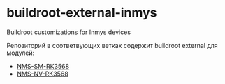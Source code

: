 # buildroot-external-inmys
Buildroot customizations for Inmys devices

Репозиторий в соответвующих ветках содержит buildroot external для модулей: 
  * [NMS-SM-RK3568](https://wiki.inmys.ru/doku.php?id=boards:nms-sm-rk3568:start)
  * [NMS-NV-RK3568](https://wiki.inmys.ru/doku.php?id=boards:nms-nv-rk3568:start)
